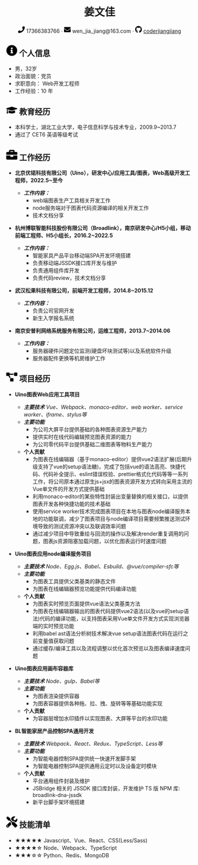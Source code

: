  <center>
     <h1>姜文佳</h1>
     <div>
         <span>
             <img src="assets/phone-solid.svg" width="18px">
             17366383766
         </span>
         ·
         <span>
             <img src="assets/envelope-solid.svg" width="18px">
             wen_jia_jiang@163.com
         </span>
         ·
         <span>
             <img src="assets/github-brands.svg" width="18px">
             <a href="https://github.com/coderjiangjiang">coderjiangjiang</a>
         </span>
         <!-- ·
         <span>
             <img src="assets/rss-solid.svg" width="18px">
             <a href="#">My Blog</a>
         </span> -->
     </div>
 </center>

## <img src="assets/info-circle-solid.svg" width="30px"> 个人信息

- 男，32岁
- 政治面貌：党员
- 求职意向： Web开发工程师
- 工作经验：10 年
<!-- - 期望薪资：0k（校招可不填） -->

## <img src="assets/graduation-cap-solid.svg" width="30px"> 教育经历

- 本科学士，湖北工业大学，电子信息科学与技术专业，2009.9~2013.7
- 通过了 CET6 英语等级考试

## <img src="assets/briefcase-solid.svg" width="30px"> 工作经历

- **北京优锘科技有限公司（Uino），研发中心/应用工具/图表，Web高级开发工程师，2022.5~至今**
    <!-- *<ins>**所属部门**</ins>：*
    *<ins>**职位**</ins>：*
    *<ins>**工作时间**</ins>：* -->
    - ***工作内容：***
      - web端图表生产工具相关开发工作
      - node服务端对于图表代码资源编译的相关开发工作
      - 技术文档分享

- **杭州博联智能科技股份有限公司（Broadlink），南京研发中心/H5小组，移动前端工程师、H5小组长，2016.2~2022.5**
    - ***工作内容：***
      - 智能家具产品平台移动端SPA开发环境搭建
      - 负责移动端JSSDK接口库开发与维护
      - 负责通用组件库开发
      - 负责代码review，技术文档分享

- **武汉松果科技有限公司，前端开发工程师，2014.8~2015.12**
    - ***工作内容：***
      - 负责公司官网开发
      - 新生入学报名系统

- **南京安普利网络系统服务有限公司，运维工程师，2013.7~2014.06**
    - ***工作内容：***
      - 服务器硬件问题定位监测(硬盘坏块测试等)以及系统软件升级
      - 服务器配件更换等机房维护工作


## <img src="assets/project-diagram-solid.svg" width="30px"> 项目经历

- **Uino图表Web应用工具项目**

    - ***主要技术***
    *Vue、Webpack、monaco-editor、web worker、service worker、iframe、stylus等*
    - ***主要功能***
      - 为公司大屏平台提供基础的各种图表资源生产能力
      - 提供实时在线代码编辑预览图表资源的能力
      - 为公司零代码平台提供基础二维图表等物料生产能力
    - **个人贡献**
      - 为图表在线编辑器（基于monaco-editor）提供vue2语法扩展(后期升级支持了vue的setup语法糖)，完成了包括vue的语法高亮、快捷代码、代码补全提示、eslint错误校验、prettier格式化代码等等一系列工作，将公司原本通过原生js+jsx的图表资源开发方式转向采用主流的Vue单文件的开发方式提供基础
      - 利用monaco-editor的某些特性封装出变量替换的相关接口，以提供图表开发各种快捷功能的技术基础
      - 使用service worker技术完成图表项目在本地与图表node编译服务本地的功能联调，减少了图表项目与node编译项目需要频繁推送测试环境导致的测试资源冲突以及联调效率问题
      - 通过减少项目中导致重绘与回流的操作以及解决render重复调用的问题，图表js资源阻塞加载问题，以优化图表运行时速度问题

- **Uino图表应用node编译服务项目**

    - ***主要技术***
    *Node、Egg.js、Babel、Esbuild、@vue/compiler-sfc等*
    - ***主要功能***
      - 为图表工具提供父类基类的静态文件
      - 为图表在线编辑器预览功能提供代码编译功能
    - **个人贡献**
      - 为图表实时预览页面提供vue语法父类基类方法
      - 为图表在线编辑器输出的图表代码提供vue2语法(以及vue的setup语法)代码的编译功能，以支持图表采用Vue单文件开发方式实现浏览器端的实时预览功能
      - 利用babel ast语法分析树技术解决vue setup语法图表代码在运行之前变量值获取问题
      - 通过缓存/编译工具以及流程调整以优化首次预览以及图表编译速度问题

- **Uino图表应用画布容器库**

    - ***主要技术***
    *Node、gulp、Babel等*
    - ***主要功能***
      - 为图表渲染提供容器
      - 为图表容器提供各种拖、拉、拽、旋转等等基础功能实现
    - **个人贡献**
      - 为容器层增加水印插件以实现图表、大屏等平台的水印功能
  
- **BL智能家居产品控制SPA通用开发**

    - ***主要技术***
    *Webpack、React、Redux、TypeScript、Less等*
    - ***主要功能***
      - 为智能电器控制SPA提供统一快速开发脚手架
      - 为智能电器控制SPA提供通用云定时以及设备定时模块
    - **个人贡献**
      - 平台通用组件封装及维护
      - JSBridge 相关的 JSSDK 接口库封装，开发维护 TS 版 NPM 库: broadlink-dna-jssdk
      - 新平台脚手架环境搭建


## <img src="assets/tools-solid.svg" width="30px"> 技能清单

- ★★★★★ Javascript、Vue、React、CSS(Less/Sass)
- ★★★★☆ Node、Webpack、TypeScript
- ★★★☆☆ Python、Redis、MongoDB
